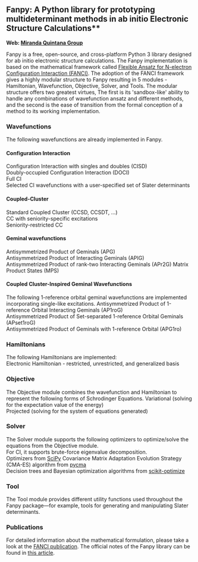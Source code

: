 ## Fanpy: A Python library for prototyping multideterminant methods in ab initio Electronic Structure Calculations**


**Web: [Miranda Quintana Group](https://quintana.chem.ufl.edu/)**   


Fanpy is a free, open-source, and cross-platform Python 3 library designed for ab initio electronic structure calculations. The Fanpy implementation is based on the mathematical framework called [Flexible Ansatz for N-electron Configuration Interaction (FANCI)](https://doi.org/10.1016/j.comptc.2021.113187). The adoption of the FANCI framework gives a highly modular structure to Fanpy resulting in 5 modules - Hamiltonian, Wavefunction, Objective, Solver, and Tools. The modular structure offers two greatest virtues, The first is its 'sandbox-like' ability to handle any combinations of wavefunction ansatz and different methods, and the second is the ease of transition from the formal conception of a method to its working implementation.


### Wavefunctions
The following wavefunctions are already implemented in Fanpy.     

#### Configuration Interaction 
Configuration Interaction with singles and doubles (CISD)   
Doubly-occupied Configuration Interaction (DOCI)   
Full CI   
Selected CI wavefunctions with a user-specified set of Slater determinants   

 
#### Coupled-Cluster
Standard Coupled Cluster (CCSD, CCSDT, ...)   
CC with seniority-specific excitations     
Seniority-restricted CC    

#### Geminal wavefunctions   
Antisymmetrized Product of Geminals (APG)     
Antisymmetrized Product of Interacting Geminals (APIG)   
Antisymmetrized Product of rank-two Interacting Geminals (APr2G)
Matrix Product States (MPS)    


#### Coupled Cluster-Inspired Geminal Wavefunctions
The following 1-reference orbital geminal wavefunctions are implemented incorporating single-like excitations. 
Antisymmetrized Product of 1-reference Orbital Interacting Geminals (AP1roG)    
Antisymmetrized Product of Set-separated 1-reference Orbital Geminals (APset1roG)  
Antisymmetrized Product of Geminals with 1-reference Orbital (APG1ro)    


### Hamiltonians
The following Hamiltonians are implemented:    
Electronic Hamiltonian - restricted, unrestricted, and generalized basis     


### Objective
The Objective module combines the wavefunction and Hamiltonian to represent the following forms of Schrodinger Equations.
Variational (solving for the expectation value of the energy)    
Projected (solving for the system of equations generated)    

### Solver
The Solver module supports the following optimizers to optimize/solve the equations from the Objective module.   
For CI, it supports brute-force eigenvalue decomposition.  
Optimizers from [SciPy](https://docs.scipy.org/doc/scipy/reference/optimize.html#) 
Covariance Matrix Adaptation Evolution Strategy (CMA-ES) algorithm from [pycma](https://pypi.org/project/cma)     
Decision trees and Bayesian optimization algorithms from [scikit-optimize](https://scikit-optimize.github.io/stable/)   


### Tool
The Tool module provides different utility functions used throughout the Fanpy package—for example, tools for generating and manipulating Slater determinants. 


### Publications
For detailed information about the mathematical formulation, please take a look at the [FANCI publication](https://doi.org/10.1016/j.comptc.2021.113187). The official notes of the Fanpy library can be found in [this article](https://doi.org/10.1002/jcc.27034).    



